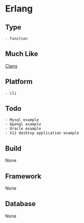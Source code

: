 # Erlang

## Type
	- function
## Much Like
[Clang](CLANG.md)
## Platform
	- cli
## Todo
	- Mysql example
	- Opengl example
	- Oracle example
	- X11 desktop application example
## Build
None
## Framework
None
## Database
None